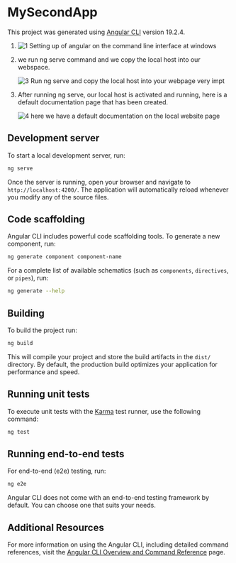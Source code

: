 # MySecondApp

This project was generated using [Angular CLI](https://github.com/angular/angular-cli) version 19.2.4.

1.  ![1  Setting up of angular on the command line interface at windows](https://github.com/user-attachments/assets/a43d11c0-5a90-44da-a084-3565657ea730)

2. we run ng serve command and we copy the local host into our webspace.

   ![3  Run ng serve and copy the local host into your webpage very impt](https://github.com/user-attachments/assets/10d84cac-5919-4efb-8239-7db6c90cc961)

3. After running ng serve, our local host is activated and running, here is a default documentation page that has been created.

   ![4  here we have a default documentation on the local website page](https://github.com/user-attachments/assets/99ac2c2d-2b6c-4e1f-a397-09daaf7fc242)

   
   

## Development server

To start a local development server, run:

```bash
ng serve
```

Once the server is running, open your browser and navigate to `http://localhost:4200/`. The application will automatically reload whenever you modify any of the source files.

## Code scaffolding

Angular CLI includes powerful code scaffolding tools. To generate a new component, run:

```bash
ng generate component component-name
```

For a complete list of available schematics (such as `components`, `directives`, or `pipes`), run:

```bash
ng generate --help
```

## Building

To build the project run:

```bash
ng build
```

This will compile your project and store the build artifacts in the `dist/` directory. By default, the production build optimizes your application for performance and speed.

## Running unit tests

To execute unit tests with the [Karma](https://karma-runner.github.io) test runner, use the following command:

```bash
ng test
```

## Running end-to-end tests

For end-to-end (e2e) testing, run:

```bash
ng e2e
```

Angular CLI does not come with an end-to-end testing framework by default. You can choose one that suits your needs.

## Additional Resources

For more information on using the Angular CLI, including detailed command references, visit the [Angular CLI Overview and Command Reference](https://angular.dev/tools/cli) page.
